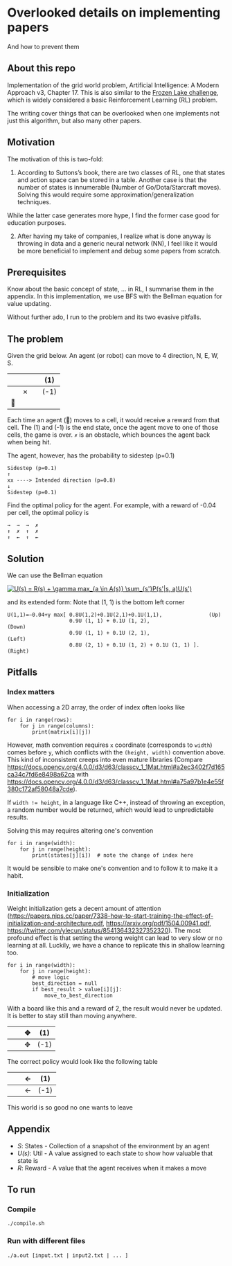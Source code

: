 # Overlooked details on implementing papers
And how to prevent them

## About this repo
Implementation of the grid world problem, Artificial Intelligence: A Modern Approach v3, Chapter 17. This is also similar to the [Frozen Lake challenge](https://gym.openai.com/envs/FrozenLake-v0/), which is widely considered a basic Reinforcement Learning (RL) problem.

The writing cover  things that can be overlooked when one implements not just this algorithm, but also many other papers.

## Motivation
The motivation of this is two-fold:

1. According to Suttons’s book, there are two classes of RL, one that states and action space can be stored in a table. Another case is that the number of states is innumerable (Number of Go/Dota/Starcraft moves). Solving this would require some approximation/generalization techniques.

While the latter case generates more hype, I find the former case good for education purposes.

2. After having my take of companies, I realize what is done anyway is throwing in data and a generic neural network (NN), I feel like it would be more beneficial to implement and debug some papers from scratch.


## Prerequisites
Know about the basic concept of state, … in RL, I summarise them in the appendix. In this implementation, we use BFS with the Bellman equation for value updating.

Without further ado, I run to the problem and its two evasive pitfalls.

## The problem

Given the grid below. An agent (or robot) can move to 4 direction, N, E, W, S.

|   |   |   | (1)  |
|---|---|---|------|
|   | ✗ |   | (-1) |
| 🤖 |   |   |      |
   

Each time an agent (🤖) moves to a cell, it would receive a reward from that cell. The (1) and (-1) is the end state, once the agent move to one of those cells, the game is over. `✗` is an obstacle, which bounces the agent back when being hit.

The agent, however, has the probability to sidestep (p=0.1)
```
Sidestep (p=0.1)
↑
xx ----> Intended direction (p=0.8)
↓
Sidestep (p=0.1)
```
Find the optimal policy for the agent. For example, with a reward of -0.04 per cell, the optimal policy is
```
→  →  →  ✗
↑  ✗  ↑  ✗
↑  ←  ↑  ←
```
## Solution
We can use the Bellman equation

<a href="https://www.codecogs.com/eqnedit.php?latex=\inline&space;U(s)&space;=&space;R(s)&space;&plus;&space;\gamma&space;max_{a&space;\in&space;A(s)}&space;\sum_{s'}P(s'|s,&space;a)U(s')" target="_blank"><img src="https://latex.codecogs.com/png.latex?\inline&space;U(s)&space;=&space;R(s)&space;&plus;&space;\gamma&space;max_{a&space;\in&space;A(s)}&space;\sum_{s'}P(s'|s,&space;a)U(s')" title="U(s) = R(s) + \gamma max_{a \in A(s)} \sum_{s'}P(s'|s, a)U(s')" /></a>

and its extended form: Note that (1, 1) is the bottom left corner
```
U(1,1)=−0.04+γ max[ 0.8U(1,2)+0.1U(2,1)+0.1U(1,1),               (Up)
                    0.9U (1, 1) + 0.1U (1, 2),                   (Down)
                    0.9U (1, 1) + 0.1U (2, 1),                   (Left)   
                    0.8U (2, 1) + 0.1U (1, 2) + 0.1U (1, 1) ].   (Right)
```

## Pitfalls
### Index matters
 When accessing a 2D array, the order of index often looks like
```
for i in range(rows):
    for j in range(columns):
        print(matrix[i][j])
```
However,  math convention requires `x` coordinate (corresponds to `width`) comes before `y`, which conflicts with the `(height, width)` convention above. This kind of inconsistent creeps into even mature libraries (Compare https://docs.opencv.org/4.0.0/d3/d63/classcv_1_1Mat.html#a2ec3402f7d165ca34c7fd6e8498a62ca with https://docs.opencv.org/4.0.0/d3/d63/classcv_1_1Mat.html#a75a97b1e4e55f380c172af58048a7cde). 

If `width != height`, in a language like C++, instead of throwing an exception, a random number would be returned, which would lead to unpredictable results.

Solving this may requires altering one's convention
```
for i in range(width):
    for j in range(height):
        print(states[j][i])  # note the change of index here
```

It would be sensible to make one's convention and to follow it to make it a habit.

### Initialization
Weight initialization gets a decent amount of attention (https://papers.nips.cc/paper/7338-how-to-start-training-the-effect-of-initialization-and-architecture.pdf, https://arxiv.org/pdf/1504.00941.pdf, https://twitter.com/ylecun/status/854136432327352320). The most profound effect is that setting the wrong weight can lead to very slow or no learning at all. Luckily, we have a chance to replicate this in shallow learning too. 

```
for i in range(width):
    for j in range(height):
        # move logic
        best_direction = null
        if best_result > value[i][j]:
            move_to_best_direction
```

With a board like this and a reward of 2, the result would never be updated. It is better to stay still than moving anywhere.

|   |   | ✥ | (1)  |
|---|---|---|------|
|   |   | ✥ | (-1) |

The correct policy would look like the following table

|   |   | ← | (1)  |
|---|---|---|------|
|   |   | ← | (-1) |

This world is so good no one wants to leave

## Appendix
- _S_: States - Collection of a snapshot of the environment by an agent
- _U(s)_: Util - A value assigned to each state to show how valuable that state is
- _R_: Reward - A value that the agent receives when it makes a move

## To run
### Compile
`./compile.sh`
### Run with different files
`./a.out [input.txt | input2.txt | ... ]`

